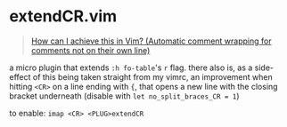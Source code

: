 # extendCR.vim

<blockquote class="imgur-embed-pub" lang="en" data-id="iHLx8CM"><a href="//imgur.com/iHLx8CM">How can I achieve this in Vim? (Automatic comment wrapping for comments not on their own line)</a></blockquote><script async src="//s.imgur.com/min/embed.js" charset="utf-8"></script>

a micro plugin that extends `:h fo-table`'s `r` flag. there also is, as a side-effect of this being taken straight from my vimrc, an improvement when hitting `<CR>` on a line ending with `{`, that opens a new line with the closing bracket underneath (disable with `let no_split_braces_CR = 1`)

to enable:
`imap <CR> <PLUG>extendCR`
